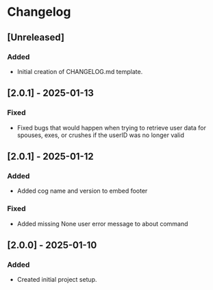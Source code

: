 # Changelog

## [Unreleased]

### Added

- Initial creation of CHANGELOG.md template.

## [2.0.1] - 2025-01-13

### Fixed

- Fixed bugs that would happen when trying to retrieve user data for spouses, exes, or crushes if the userID was no longer valid

## [2.0.1] - 2025-01-12

### Added

- Added cog name and version to embed footer

### Fixed

- Added missing None user error message to about command

## [2.0.0] - 2025-01-10

### Added

- Created initial project setup.